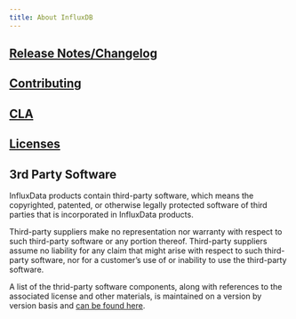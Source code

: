 ```yaml
---
title: About InfluxDB
---
```


## [Release Notes/Changelog](https://github.com/influxdata/influxdb/blob/master/CHANGELOG.md)

## [Contributing](https://github.com/influxdata/influxdb/blob/master/CONTRIBUTING.md)

## [CLA](https://influxdata.com/community/cla/)

## [Licenses](https://github.com/influxdata/influxdb/blob/master/LICENSE)

## 3rd Party Software
InfluxData products contain third-party software, which means the copyrighted, patented, or otherwise legally protected
software of third parties that is incorporated in InfluxData products.

Third-party suppliers make no representation nor warranty with respect to such third-party software or any portion thereof. 
Third-party suppliers assume no liability for any claim that might arise with respect to such third-party software, nor for a
customer’s use of or inability to use the third-party software. 

A list of the thrid-party software components, along with references to the associated license and other materials, is maintained on a version by version basis and [can be found here](https://github.com/influxdata/influxdb/blob/1.0/LICENSE_OF_DEPENDENCIES.md).
